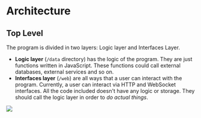 # Architecture

## Top Level

The program is divided in two layers: Logic layer and Interfaces Layer.

- **Logic layer** (`/data` directory) has the logic of the program. They are just functions written in JavaScript. These functions could call external databases, external services and so on.
- **Interfaces layer** (`/web`) are all ways that a user can interact with the program. Currently, a user can interact via HTTP and WebSocket interfaces. All the code included doesn't have any logic or storage. They should call the logic layer in order to *do actual things*.

![](http://www.plantuml.com/plantuml/png/NOwnJiKm34LtVuMLlNn3HqOadiI0EhY9WT0chX97VHBglwFd0TAEzzp4zunLgMXBAyIiN3x8CpxVRYzTVEFvLVp22h2HN-YJqUqyE_m1H2zfaynPqSKS-FxqNHrIHGkNNlvA0RGL70PyjwSJuFyG6fO7iz9oaQPSpYp545RUgV2PSmwRnAnrWgEp3gHqrQQcNu3z5xlmm1EWQNJWW95pQ6dz1G00)
